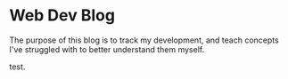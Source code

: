 # Web Dev Blog

The purpose of this blog is to track my development, and teach concepts I've struggled with to better understand them myself.

test.